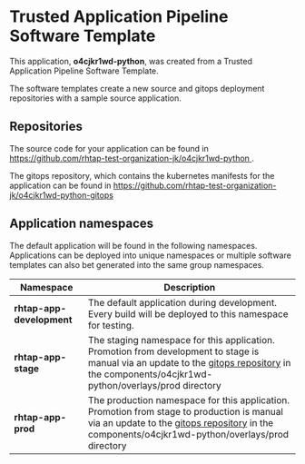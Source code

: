 # Trusted Application Pipeline Software Template

This application, **o4cjkr1wd-python**, was created from a Trusted Application Pipeline Software Template.

The software templates create a new source and gitops deployment repositories with a sample source application. 

## Repositories

The source code for your application can be found in [https://github.com/rhtap-test-organization-jk/o4cjkr1wd-python ](https://github.com/rhtap-test-organization-jk/o4cjkr1wd-python ).
 
The gitops repository, which contains the kubernetes manifests for the application can be found in 
[https://github.com/rhtap-test-organization-jk/o4cjkr1wd-python-gitops ](https://github.com/rhtap-test-organization-jk/o4cjkr1wd-python-gitops ) 

## Application namespaces 

The default application will be found in the following namespaces. Applications can be deployed into unique namespaces or multiple software templates can also bet generated into the same group namespaces.  

|  Namespace   |  Description   |  
| -------- | -------- |   
| **rhtap-app-development** | The default application during development. Every build will be deployed to this namespace for testing. | 
| **rhtap-app-stage** | The staging namespace for this application. Promotion from development to stage is manual via an update to the [gitops repository](https://github.com/rhtap-test-organization-jk/o4cjkr1wd-python-gitops ) in the components/o4cjkr1wd-python/overlays/prod directory |  
| **rhtap-app-prod** | The production namespace for this application. Promotion from stage to production is manual via an update to the [gitops repository](https://github.com/rhtap-test-organization-jk/o4cjkr1wd-python-gitops ) in the components/o4cjkr1wd-python/overlays/prod directory | 